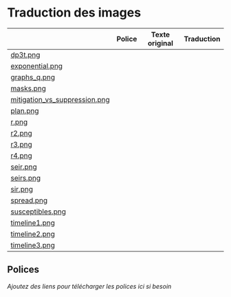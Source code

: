 # Traduction des images

|   |  Police | Texte original  | Traduction |
|---|---|------|---|
| [dp3t.png](https://raw.githubusercontent.com/ncase/covid-19/master/pics/dp3t.png) |  |  |   | 
| [exponential.png](https://raw.githubusercontent.com/ncase/covid-19/master/pics/exponential.png) | |   |   | 
| [graphs_q.png](https://raw.githubusercontent.com/ncase/covid-19/master/pics/graphs_q.png) |  |    |   | 
| [masks.png](https://raw.githubusercontent.com/ncase/covid-19/master/pics/masks.png) | |  |   | 
| [mitigation_vs_suppression.png](https://raw.githubusercontent.com/ncase/covid-19/master/pics/mitigation_vs_suppression.png)  |  |  |   | 
| [plan.png](https://raw.githubusercontent.com/ncase/covid-19/master/pics/plan.png)  |  |  |   | 
| [r.png](https://raw.githubusercontent.com/ncase/covid-19/master/pics/r.png)  |  |  |   | 
| [r2.png](https://raw.githubusercontent.com/ncase/covid-19/master/pics/r2.png)  |  |  |    |
| [r3.png](https://raw.githubusercontent.com/ncase/covid-19/master/pics/r3.png)  |  |  |    |
| [r4.png](https://raw.githubusercontent.com/ncase/covid-19/master/pics/r4.png) |  |  |    |
| [seir.png](https://raw.githubusercontent.com/ncase/covid-19/master/pics/seir.png) |  |  |    |
| [seirs.png](https://raw.githubusercontent.com/ncase/covid-19/master/pics/seirs.png) |  |  |    |
| [sir.png](https://raw.githubusercontent.com/ncase/covid-19/master/pics/sir.png) |  |  |    |
| [spread.png](https://raw.githubusercontent.com/ncase/covid-19/master/pics/spread.png) |  |  |    |
| [susceptibles.png](https://raw.githubusercontent.com/ncase/covid-19/master/pics/susceptibles.png) |  |  |    |
| [timeline1.png](https://raw.githubusercontent.com/ncase/covid-19/master/pics/timeline1.png) |  |  |    |
| [timeline2.png](https://raw.githubusercontent.com/ncase/covid-19/master/pics/timeline2.png) |  |  |    |
| [timeline3.png](https://raw.githubusercontent.com/ncase/covid-19/master/pics/timeline3.png) |  |  |    |

##  Polices
*Ajoutez des liens pour télécharger les polices ici si besoin*
